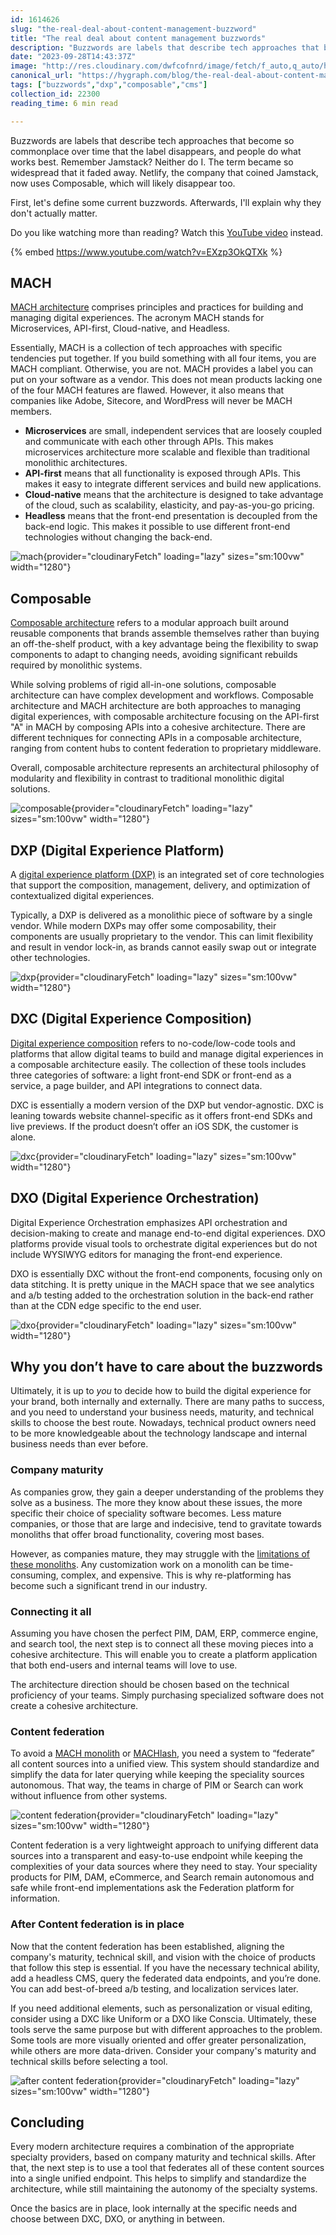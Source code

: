```yaml
---
id: 1614626
slug: "the-real-deal-about-content-management-buzzword"
title: "The real deal about content management buzzwords"
description: "Buzzwords are labels that describe tech approaches that become so commonplace over time that the..."
date: "2023-09-28T14:43:37Z"
image: "http://res.cloudinary.com/dwfcofnrd/image/fetch/f_auto,q_auto/https%3A%2F%2Fdev-to-uploads.s3.amazonaws.com%2Fuploads%2Farticles%2Fpr5frm3ra3q3liidcpev.jpg"
canonical_url: "https://hygraph.com/blog/the-real-deal-about-content-management-buzzwords"
tags: ["buzzwords","dxp","composable","cms"]
collection_id: 22300
reading_time: 6 min read

---
```


Buzzwords are labels that describe tech approaches that become so commonplace over time that the label disappears, and people do what works best. Remember Jamstack? Neither do I. The term became so widespread that it faded away. Netlify, the company that coined Jamstack, now uses Composable, which will likely disappear too.

First, let's define some current buzzwords. Afterwards, I'll explain why they don't actually matter.

Do you like watching more than reading? Watch this [YouTube video](https://www.youtube.com/watch?v=EXzp3OkQTXk) instead.

{% embed https://www.youtube.com/watch?v=EXzp3OkQTXk %}

## MACH

[MACH architecture](https://hygraph.com/blog/mach-architecture) comprises principles and practices for building and managing digital experiences. The acronym MACH stands for Microservices, API-first, Cloud-native, and Headless. 

Essentially, MACH is a collection of tech approaches with specific tendencies put together. If you build something with all four items, you are MACH compliant. Otherwise, you are not. MACH provides a label you can put on your software as a vendor. This does not mean products lacking one of the four MACH features are flawed. However, it also means that companies like Adobe, Sitecore, and WordPress will never be MACH members.

- **Microservices** are small, independent services that are loosely coupled and communicate with each other through APIs. This makes microservices architecture more scalable and flexible than traditional monolithic architectures.
- **API-first** means that all functionality is exposed through APIs. This makes it easy to integrate different services and build new applications.
- **Cloud-native** means that the architecture is designed to take advantage of the cloud, such as scalability, elasticity, and pay-as-you-go pricing.
- **Headless** means that the front-end presentation is decoupled from the back-end logic. This makes it possible to use different front-end technologies without changing the back-end.

![mach](https://media.graphassets.com/jZfjXdJMSGTG1gLrwGQQ){provider="cloudinaryFetch" loading="lazy" sizes="sm:100vw" width="1280"}

## Composable

[Composable architecture](https://hygraph.com/blog/composable-architecture) refers to a modular approach built around reusable components that brands assemble themselves rather than buying an off-the-shelf product, with a key advantage being the flexibility to swap components to adapt to changing needs, avoiding significant rebuilds required by monolithic systems. 

While solving problems of rigid all-in-one solutions, composable architecture can have complex development and workflows. Composable architecture and MACH architecture are both approaches to managing digital experiences, with composable architecture focusing on the API-first "A" in MACH by composing APIs into a cohesive architecture. There are different techniques for connecting APIs in a composable architecture, ranging from content hubs to content federation to proprietary middleware. 

Overall, composable architecture represents an architectural philosophy of modularity and flexibility in contrast to traditional monolithic digital solutions.

![composable](https://media.graphassets.com/D2oCAxwTpuhKfZ5xwEB0){provider="cloudinaryFetch" loading="lazy" sizes="sm:100vw" width="1280"}

## DXP (Digital Experience Platform)

A [digital experience platform (DXP)](https://hygraph.com/blog/what-is-a-dxp) is an integrated set of core technologies that support the composition, management, delivery, and optimization of contextualized digital experiences. 

Typically, a DXP is delivered as a monolithic piece of software by a single vendor. While modern DXPs may offer some composability, their components are usually proprietary to the vendor. This can limit flexibility and result in vendor lock-in, as brands cannot easily swap out or integrate other technologies.

![dxp](https://media.graphassets.com/rIUS6taoQJ2pcvTDA2YZ){provider="cloudinaryFetch" loading="lazy" sizes="sm:100vw" width="1280"}

## DXC (Digital Experience Composition)

[Digital experience composition](https://hygraph.com/blog/digital-experience-composition) refers to no-code/low-code tools and platforms that allow digital teams to build and manage digital experiences in a composable architecture easily. The collection of these tools includes three categories of software: a light front-end SDK or front-end as a service, a page builder, and API integrations to connect data. 

DXC is essentially a modern version of the DXP but vendor-agnostic. DXC is leaning towards website channel-specific as it offers front-end SDKs and live previews. If the product doesn’t offer an iOS SDK, the customer is alone. 

![dxc](https://media.graphassets.com/irNrx7isRUKaZ0QoDnzQ){provider="cloudinaryFetch" loading="lazy" sizes="sm:100vw" width="1280"}

## DXO (Digital Experience Orchestration)

Digital Experience Orchestration emphasizes API orchestration and decision-making to create and manage end-to-end digital experiences. DXO platforms provide visual tools to orchestrate digital experiences but do not include WYSIWYG editors for managing the front-end experience. 

DXO is essentially DXC without the front-end components, focusing only on data stitching. It is pretty unique in the MACH space that we see analytics and a/b testing added to the orchestration solution in the back-end rather than at the CDN edge specific to the end user.

![dxo](https://media.graphassets.com/WgGDwsNLTTa4wAoL7WVd){provider="cloudinaryFetch" loading="lazy" sizes="sm:100vw" width="1280"}

## Why you don’t have to care about the buzzwords

Ultimately, it is up to *you* to decide how to build the digital experience for your brand, both internally and externally. There are many paths to success, and you need to understand your business needs, maturity, and technical skills to choose the best route. Nowadays, technical product owners need to be more knowledgeable about the technology landscape and internal business needs than ever before.

### Company maturity

As companies grow, they gain a deeper understanding of the problems they solve as a business. The more they know about these issues, the more specific their choice of speciality software becomes. Less mature companies, or those that are large and indecisive, tend to gravitate towards monoliths that offer broad functionality, covering most bases.

However, as companies mature, they may struggle with the [limitations of these monoliths](https://hygraph.com/blog/monolithic-cms-limitations). Any customization work on a monolith can be time-consuming, complex, and expensive. This is why re-platforming has become such a significant trend in our industry.

### Connecting it all

Assuming you have chosen the perfect PIM, DAM, ERP, commerce engine, and search tool, the next step is to connect all these moving pieces into a cohesive architecture. This will enable you to create a platform application that both end-users and internal teams will love to use.

The architecture direction should be chosen based on the technical proficiency of your teams. Simply purchasing specialized software does not create a cohesive architecture.

### Content federation

To avoid a [MACH monolith](https://www.linkedin.com/pulse/mach-monolith-tim-benniks/) or [MACHlash](https://www.youtube.com/watch?v=so7-c2bOXpA), you need a system to “federate” all content sources into a unified view. This system should standardize and simplify the data for later querying while keeping the speciality sources autonomous. That way, the teams in charge of PIM or Search can work without influence from other systems.

![content federation](https://media.graphassets.com/fbNw1hhTSHykSwk19ggJ){provider="cloudinaryFetch" loading="lazy" sizes="sm:100vw" width="1280"}

Content federation is a very lightweight approach to unifying different data sources into a transparent and easy-to-use endpoint while keeping the complexities of your data sources where they need to stay. Your speciality products for PIM, DAM, eCommerce, and Search remain autonomous and safe while front-end implementations ask the Federation platform for information.

### After Content federation is in place

Now that the content federation has been established, aligning the company's maturity, technical skill, and vision with the choice of products that follow this step is essential. If you have the necessary technical ability, add a headless CMS, query the federated data endpoints, and you’re done. You can add best-of-breed a/b testing, and localization services later.

If you need additional elements, such as personalization or visual editing, consider using a DXC like Uniform or a DXO like Conscia. Ultimately, these tools serve the same purpose but with different approaches to the problem. Some tools are more visually oriented and offer greater personalization, while others are more data-driven. Consider your company's maturity and technical skills before selecting a tool. 

![after content federation](https://media.graphassets.com/4xZbpHRgTI2CzXQ88GG7){provider="cloudinaryFetch" loading="lazy" sizes="sm:100vw" width="1280"}

## Concluding

Every modern architecture requires a combination of the appropriate specialty providers, based on company maturity and technical skills. After that, the next step is to use a tool that federates all of these content sources into a single unified endpoint. This helps to simplify and standardize the architecture, while still maintaining the autonomy of the specialty systems.

Once the basics are in place, look internally at the specific needs and choose between DXC, DXO, or anything in between.